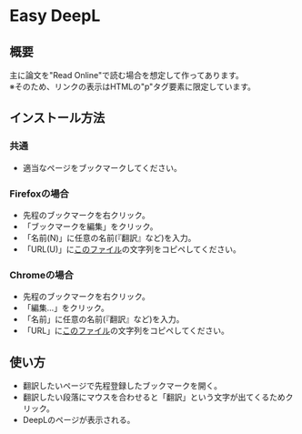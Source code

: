 # Easy DeepL
## 概要
主に論文を"Read Online"で読む場合を想定して作ってあります。  
※そのため、リンクの表示はHTMLの"p"タグ要素に限定しています。

## インストール方法
### 共通
* 適当なページをブックマークしてください。  
### Firefoxの場合
* 先程のブックマークを右クリック。
* 「ブックマークを編集」をクリック。
* 「名前(N)」に任意の名前(『翻訳』など)を入力。
* 「URL(U)」に[このファイル](easyDeepL_bookmarklet.js)の文字列をコピペしてください。
### Chromeの場合
* 先程のブックマークを右クリック。
* 「編集...」をクリック。
* 「名前」に任意の名前(『翻訳』など)を入力。
* 「URL」に[このファイル](easyDeepL_bookmarklet.js)の文字列をコピペしてください。

## 使い方
* 翻訳したいページで先程登録したブックマークを開く。
* 翻訳したい段落にマウスを合わせると「翻訳」という文字が出てくるためクリック。
* DeepLのページが表示される。